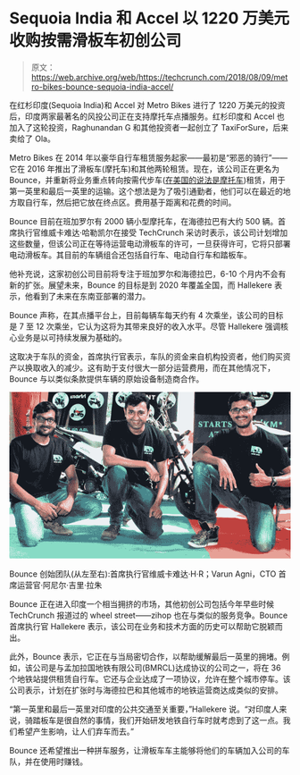 # Sequoia India 和 Accel 以 1220 万美元收购按需滑板车初创公司 

> 原文：<https://web.archive.org/web/https://techcrunch.com/2018/08/09/metro-bikes-bounce-sequoia-india-accel/>

在红杉印度(Sequoia India)和 Accel 对 Metro Bikes 进行了 1220 万美元的投资后，印度两家最著名的风投公司正在支持摩托车点播服务。红杉印度和 Accel 也加入了这轮投资，Raghunandan G 和其他投资者一起创立了 TaxiForSure，后来卖给了 Ola。

Metro Bikes 在 2014 年以豪华自行车租赁服务起家——最初是“邪恶的骑行”——它在 2016 年推出了滑板车(摩托车)和其他两轮租赁。现在，该公司正在更名为 Bounce，并重新将业务重点转向按需代步车([在美国的说法是摩托车](https://web.archive.org/web/20230127124449/https://motorcycles.honda.com.au/urban_scooter))租赁，用于第一英里和最后一英里的运输。这个想法是为了吸引通勤者，他们可以在最近的地方取自行车，然后把它放在终点区。费用基于距离和花费的时间。

Bounce 目前在班加罗尔有 2000 辆小型摩托车，在海德拉巴有大约 500 辆。首席执行官维威卡难达·哈勒凯尔在接受 TechCrunch 采访时表示，该公司计划增加这些数量，但该公司正在等待运营电动滑板车的许可，一旦获得许可，它将只部署电动滑板车。其目前的车辆组合还包括自行车、电动自行车和踏板车。

他补充说，这家初创公司目前将专注于班加罗尔和海德拉巴，6-10 个月内不会有新的扩张。展望未来，Bounce 的目标是到 2020 年覆盖全国，而 Hallekere 表示，他看到了未来在东南亚部署的潜力。

Bounce 声称，在其点播平台上，目前每辆车每天约有 4 次乘坐，该公司的目标是 7 至 12 次乘坐，它认为这将为其带来良好的收入水平。尽管 Hallekere 强调核心业务是以可持续发展为基础的。

这取决于车队的资金，首席执行官表示，车队的资金来自机构投资者，他们购买资产以换取收入的减少。这有助于支付很大一部分运营费用，而在其他情况下，Bounce 与以类似条款提供车辆的原始设备制造商合作。

![](img/46d1b4a6f1e392d2d7e0762d41a58c84.png)

Bounce 创始团队(从左至右):首席执行官维威卡难达·H·R；Varun Agni，CTO 首席运营官·阿尼尔·吉里·拉朱

Bounce 正在进入印度一个相当拥挤的市场，其他初创公司包括今年早些时候 TechCrunch 报道过的 wheel street——zihop 也在与类似的服务竞争。Bounce 首席执行官 Hallekere 表示，该公司在业务和技术方面的历史可以帮助它脱颖而出。

此外，Bounce 表示，它正在与当局密切合作，以帮助缓解最后一英里的拥堵。例如，该公司是与孟加拉国地铁有限公司(BMRCL)达成协议的公司之一，将在 36 个地铁站提供租赁自行车。它还与企业达成了一项协议，允许在整个城市停车。该公司表示，计划在扩张时与海德拉巴和其他城市的地铁运营商达成类似的安排。

“第一英里和最后一英里对印度的公共交通至关重要，”Hallekere 说。“对印度人来说，骑踏板车是很自然的事情，我们开始研发地铁自行车时就考虑到了这一点。我们希望产生影响，让人们弃车而去。”

Bounce 还希望推出一种拼车服务，让滑板车车主能够将他们的车辆加入公司的车队，并在使用时赚钱。
